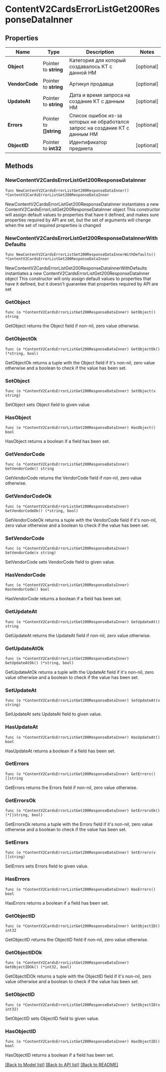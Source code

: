 # ContentV2CardsErrorListGet200ResponseDataInner

## Properties

Name | Type | Description | Notes
------------ | ------------- | ------------- | -------------
**Object** | Pointer to **string** | Категория для который создавалось КТ с данной НМ | [optional] 
**VendorCode** | Pointer to **string** | Артикул продавца | [optional] 
**UpdateAt** | Pointer to **string** | Дата и время запроса на создание КТ с данным НМ | [optional] 
**Errors** | Pointer to **[]string** | Список ошибок из-за которых не обработался запрос на создание КТ с данным НМ | [optional] 
**ObjectID** | Pointer to **int32** | Идентификатор предмета | [optional] 

## Methods

### NewContentV2CardsErrorListGet200ResponseDataInner

`func NewContentV2CardsErrorListGet200ResponseDataInner() *ContentV2CardsErrorListGet200ResponseDataInner`

NewContentV2CardsErrorListGet200ResponseDataInner instantiates a new ContentV2CardsErrorListGet200ResponseDataInner object
This constructor will assign default values to properties that have it defined,
and makes sure properties required by API are set, but the set of arguments
will change when the set of required properties is changed

### NewContentV2CardsErrorListGet200ResponseDataInnerWithDefaults

`func NewContentV2CardsErrorListGet200ResponseDataInnerWithDefaults() *ContentV2CardsErrorListGet200ResponseDataInner`

NewContentV2CardsErrorListGet200ResponseDataInnerWithDefaults instantiates a new ContentV2CardsErrorListGet200ResponseDataInner object
This constructor will only assign default values to properties that have it defined,
but it doesn't guarantee that properties required by API are set

### GetObject

`func (o *ContentV2CardsErrorListGet200ResponseDataInner) GetObject() string`

GetObject returns the Object field if non-nil, zero value otherwise.

### GetObjectOk

`func (o *ContentV2CardsErrorListGet200ResponseDataInner) GetObjectOk() (*string, bool)`

GetObjectOk returns a tuple with the Object field if it's non-nil, zero value otherwise
and a boolean to check if the value has been set.

### SetObject

`func (o *ContentV2CardsErrorListGet200ResponseDataInner) SetObject(v string)`

SetObject sets Object field to given value.

### HasObject

`func (o *ContentV2CardsErrorListGet200ResponseDataInner) HasObject() bool`

HasObject returns a boolean if a field has been set.

### GetVendorCode

`func (o *ContentV2CardsErrorListGet200ResponseDataInner) GetVendorCode() string`

GetVendorCode returns the VendorCode field if non-nil, zero value otherwise.

### GetVendorCodeOk

`func (o *ContentV2CardsErrorListGet200ResponseDataInner) GetVendorCodeOk() (*string, bool)`

GetVendorCodeOk returns a tuple with the VendorCode field if it's non-nil, zero value otherwise
and a boolean to check if the value has been set.

### SetVendorCode

`func (o *ContentV2CardsErrorListGet200ResponseDataInner) SetVendorCode(v string)`

SetVendorCode sets VendorCode field to given value.

### HasVendorCode

`func (o *ContentV2CardsErrorListGet200ResponseDataInner) HasVendorCode() bool`

HasVendorCode returns a boolean if a field has been set.

### GetUpdateAt

`func (o *ContentV2CardsErrorListGet200ResponseDataInner) GetUpdateAt() string`

GetUpdateAt returns the UpdateAt field if non-nil, zero value otherwise.

### GetUpdateAtOk

`func (o *ContentV2CardsErrorListGet200ResponseDataInner) GetUpdateAtOk() (*string, bool)`

GetUpdateAtOk returns a tuple with the UpdateAt field if it's non-nil, zero value otherwise
and a boolean to check if the value has been set.

### SetUpdateAt

`func (o *ContentV2CardsErrorListGet200ResponseDataInner) SetUpdateAt(v string)`

SetUpdateAt sets UpdateAt field to given value.

### HasUpdateAt

`func (o *ContentV2CardsErrorListGet200ResponseDataInner) HasUpdateAt() bool`

HasUpdateAt returns a boolean if a field has been set.

### GetErrors

`func (o *ContentV2CardsErrorListGet200ResponseDataInner) GetErrors() []string`

GetErrors returns the Errors field if non-nil, zero value otherwise.

### GetErrorsOk

`func (o *ContentV2CardsErrorListGet200ResponseDataInner) GetErrorsOk() (*[]string, bool)`

GetErrorsOk returns a tuple with the Errors field if it's non-nil, zero value otherwise
and a boolean to check if the value has been set.

### SetErrors

`func (o *ContentV2CardsErrorListGet200ResponseDataInner) SetErrors(v []string)`

SetErrors sets Errors field to given value.

### HasErrors

`func (o *ContentV2CardsErrorListGet200ResponseDataInner) HasErrors() bool`

HasErrors returns a boolean if a field has been set.

### GetObjectID

`func (o *ContentV2CardsErrorListGet200ResponseDataInner) GetObjectID() int32`

GetObjectID returns the ObjectID field if non-nil, zero value otherwise.

### GetObjectIDOk

`func (o *ContentV2CardsErrorListGet200ResponseDataInner) GetObjectIDOk() (*int32, bool)`

GetObjectIDOk returns a tuple with the ObjectID field if it's non-nil, zero value otherwise
and a boolean to check if the value has been set.

### SetObjectID

`func (o *ContentV2CardsErrorListGet200ResponseDataInner) SetObjectID(v int32)`

SetObjectID sets ObjectID field to given value.

### HasObjectID

`func (o *ContentV2CardsErrorListGet200ResponseDataInner) HasObjectID() bool`

HasObjectID returns a boolean if a field has been set.


[[Back to Model list]](../README.md#documentation-for-models) [[Back to API list]](../README.md#documentation-for-api-endpoints) [[Back to README]](../README.md)


